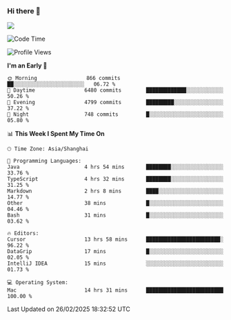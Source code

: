 ### Hi there 👋

<!--
**JJAYCHEN1e/jjaychen1e** is a ✨ _special_ ✨ repository because its `README.md` (this file) appears on your GitHub profile.

Here are some ideas to get you started:

- 🔭 I’m currently working on ...
- 🌱 I’m currently learning ...
- 👯 I’m looking to collaborate on ...
- 🤔 I’m looking for help with ...
- 💬 Ask me about ...
- 📫 How to reach me: ...
- 😄 Pronouns: ...
- ⚡ Fun fact: ...
-->

[![](https://github-readme-stats.vercel.app/api?username=jjaychen1e&show_icons=true)](https://github.com/jjaychen1e/github-readme-stats?count_private=true)

<!--START_SECTION:waka-->
![Code Time](http://img.shields.io/badge/Code%20Time-1%2C810%20hrs%2053%20mins-blue)

![Profile Views](http://img.shields.io/badge/Profile%20Views-0-blue)

**I'm an Early 🐤** 

```text
🌞 Morning                866 commits         ██░░░░░░░░░░░░░░░░░░░░░░░   06.72 % 
🌆 Daytime                6480 commits        █████████████░░░░░░░░░░░░   50.26 % 
🌃 Evening                4799 commits        █████████░░░░░░░░░░░░░░░░   37.22 % 
🌙 Night                  748 commits         █░░░░░░░░░░░░░░░░░░░░░░░░   05.80 % 
```


📊 **This Week I Spent My Time On** 

```text
🕑︎ Time Zone: Asia/Shanghai

💬 Programming Languages: 
Java                     4 hrs 54 mins       ████████░░░░░░░░░░░░░░░░░   33.76 % 
TypeScript               4 hrs 32 mins       ████████░░░░░░░░░░░░░░░░░   31.25 % 
Markdown                 2 hrs 8 mins        ████░░░░░░░░░░░░░░░░░░░░░   14.77 % 
Other                    38 mins             █░░░░░░░░░░░░░░░░░░░░░░░░   04.46 % 
Bash                     31 mins             █░░░░░░░░░░░░░░░░░░░░░░░░   03.62 % 

🔥 Editors: 
Cursor                   13 hrs 58 mins      ████████████████████████░   96.22 % 
DataGrip                 17 mins             █░░░░░░░░░░░░░░░░░░░░░░░░   02.05 % 
IntelliJ IDEA            15 mins             ░░░░░░░░░░░░░░░░░░░░░░░░░   01.73 % 

💻 Operating System: 
Mac                      14 hrs 31 mins      █████████████████████████   100.00 % 
```


 Last Updated on 26/02/2025 18:32:52 UTC
<!--END_SECTION:waka-->
